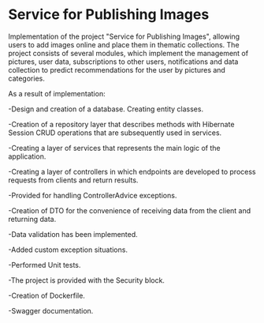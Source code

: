 # Service for Publishing Images

Implementation of the project "Service for Publishing Images", allowing users to add images online and place them in thematic collections.
The project consists of several modules, which implement the management of pictures, 
user data, subscriptions to other users, notifications and data collection to predict recommendations for the user by pictures and categories.
 
  As a result of implementation:
  
  -Design and creation of a database. Creating entity classes.
  
  -Creation of a repository layer that describes methods with Hibernate Session CRUD operations that are subsequently used in services.
  
  -Creating a layer of services that represents the main logic of the application.
  
  -Creating a layer of controllers in which endpoints are developed to process requests from clients and return results. 
  
  -Provided for handling ControllerAdvice exceptions.
  
  -Creation of DTO for the convenience of receiving data from the client and returning data.
  
  -Data validation has been implemented.
  
  -Added custom exception situations.
  
  -Performed Unit tests.
  
  -The project is provided with the Security block.
  
  -Creation of Dockerfile.
  
  -Swagger documentation.
